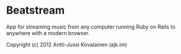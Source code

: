 Beatstream
==========

App for streaming music from any computer running Ruby on Rails to anywhere with a modern browser.

Copyright (c) 2012 Antti-Jussi Kovalainen (ajk.im)